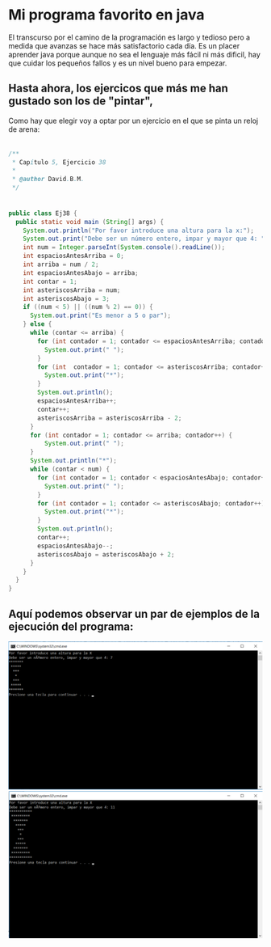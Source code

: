 # Mi programa favorito en java
El transcurso por el camino de la programación es largo y tedioso pero a medida que avanzas
se hace más satisfactorio cada día.
Es un placer aprender java porque aunque no sea el lenguaje más fácil ni más dificil, hay que
cuidar los pequeños fallos y es un nivel bueno para empezar.

## Hasta ahora, los ejercicos que más me han gustado son los de "pintar",
Como hay que elegir voy a optar por un ejercicio en el que se pinta un reloj de arena:

``` java

/**
 * Capítulo 5, Ejercicio 38
 *
 * @author David.B.M.
 */


public class Ej38 {
  public static void main (String[] args) {
	System.out.println("Por favor introduce una altura para la x:");
    System.out.print("Debe ser un número entero, impar y mayor que 4: ");
    int num = Integer.parseInt(System.console().readLine());
    int espaciosAntesArriba = 0;
    int arriba = num / 2;
    int espaciosAntesAbajo = arriba;
    int contar = 1;
    int asteriscosArriba = num;
    int asteriscosAbajo = 3;
    if ((num < 5) || ((num % 2) == 0)) {
      System.out.print("Es menor a 5 o par");
    } else {
      while (contar <= arriba) {
        for (int contador = 1; contador <= espaciosAntesArriba; contador++) {
          System.out.print(" ");
        }
        for (int  contador = 1; contador <= asteriscosArriba; contador++) {
          System.out.print("*");
        }
        System.out.println();
        espaciosAntesArriba++;
        contar++;
        asteriscosArriba = asteriscosArriba - 2;
      }
      for (int contador = 1; contador <= arriba; contador++) {
          System.out.print(" ");
      }
      System.out.println("*");
      while (contar < num) {
        for (int contador = 1; contador < espaciosAntesAbajo; contador++) {
          System.out.print(" ");
        }
        for (int contador = 1; contador <= asteriscosAbajo; contador++) {
          System.out.print("*");
        }
        System.out.println();
        contar++;
        espaciosAntesAbajo--;
        asteriscosAbajo = asteriscosAbajo + 2;
      }
    }
  }
}
```
## Aquí podemos observar un par de ejemplos de la ejecución del programa:
<img src="ej38java.png">
<img src="ej38java2.png">


